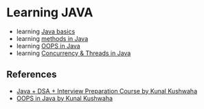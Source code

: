 # Learning JAVA

- learning [Java basics](https://github.com/ankush-003/learning-java/tree/main/src/basics)
- learning [methods in Java](https://github.com/ankush-003/learning-java/tree/main/src/methods)
- learning [OOPS in Java](https://github.com/ankush-003/learning-java/tree/main/src/OOPS)
- learning [Concurrency & Threads in Java](https://github.com/ankush-003/learning-java/tree/main/src/concurrency)

## References
- [Java + DSA + Interview Preparation Course by Kunal Kushwaha](https://www.youtube.com/playlist?list=PL9gnSGHSqcnr_DxHsP7AW9ftq0AtAyYqJ)
- [OOPS in Java by Kunal Kushwaha](https://www.youtube.com/playlist?list=PL9gnSGHSqcno1G3XjUbwzXHL8_EttOuKk)
